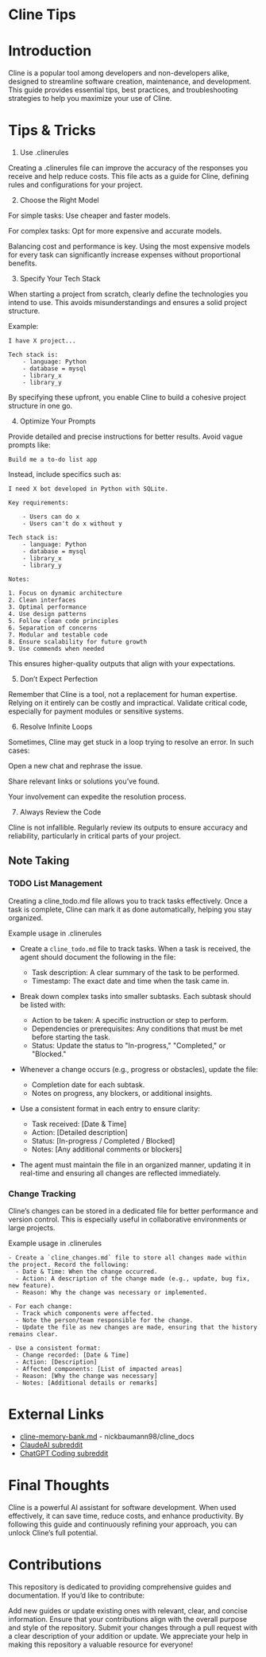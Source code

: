 # Cline Tips

# Introduction

Cline is a popular tool among developers and non-developers alike, designed to streamline software creation, maintenance, and development. This guide provides essential tips, best practices, and troubleshooting strategies to help you maximize your use of Cline.

# Tips & Tricks

1. Use .clinerules

Creating a .clinerules file can improve the accuracy of the responses you receive and help reduce costs. This file acts as a guide for Cline, defining rules and configurations for your project.

2. Choose the Right Model

For simple tasks: Use cheaper and faster models.

For complex tasks: Opt for more expensive and accurate models.

Balancing cost and performance is key. Using the most expensive models for every task can significantly increase expenses without proportional benefits.

3. Specify Your Tech Stack

When starting a project from scratch, clearly define the technologies you intend to use. This avoids misunderstandings and ensures a solid project structure.

Example:

```
I have X project...

Tech stack is:
    - language: Python
    - database = mysql
    - library_x
    - library_y
```


By specifying these upfront, you enable Cline to build a cohesive project structure in one go.

4. Optimize Your Prompts

Provide detailed and precise instructions for better results. Avoid vague prompts like:

```
Build me a to-do list app
```

Instead, include specifics such as:

```
I need X bot developed in Python with SQLite. 

Key requirements:

    - Users can do x
    - Users can't do x without y 

Tech stack is:
    - language: Python
    - database = mysql
    - library_x
    - library_y

Notes:

1. Focus on dynamic architecture
2. Clean interfaces
3. Optimal performance
4. Use design patterns
5. Follow clean code principles
6. Separation of concerns
7. Modular and testable code
8. Ensure scalability for future growth
9. Use commends when needed

```



This ensures higher-quality outputs that align with your expectations.

5. Don’t Expect Perfection

Remember that Cline is a tool, not a replacement for human expertise. Relying on it entirely can be costly and impractical. Validate critical code, especially for payment modules or sensitive systems.

6. Resolve Infinite Loops

Sometimes, Cline may get stuck in a loop trying to resolve an error. In such cases:

Open a new chat and rephrase the issue.

Share relevant links or solutions you’ve found.

Your involvement can expedite the resolution process.

7. Always Review the Code

Cline is not infallible. Regularly review its outputs to ensure accuracy and reliability, particularly in critical parts of your project.

## Note Taking

### TODO List Management

Creating a cline_todo.md file allows you to track tasks effectively. Once a task is complete, Cline can mark it as done automatically, helping you stay organized.


Example usage in .clinerules

- Create a `cline_todo.md` file to track tasks. When a task is received, the agent should document the following in the file:
  - Task description: A clear summary of the task to be performed.
  - Timestamp: The exact date and time when the task came in.
  
- Break down complex tasks into smaller subtasks. Each subtask should be listed with:
  - Action to be taken: A specific instruction or step to perform.
  - Dependencies or prerequisites: Any conditions that must be met before starting the task.
  - Status: Update the status to "In-progress," "Completed," or "Blocked."

- Whenever a change occurs (e.g., progress or obstacles), update the file:
  - Completion date for each subtask.
  - Notes on progress, any blockers, or additional insights.

- Use a consistent format in each entry to ensure clarity:
  - Task received: [Date & Time]
  - Action: [Detailed description]
  - Status: [In-progress / Completed / Blocked]
  - Notes: [Any additional comments or blockers]

- The agent must maintain the file in an organized manner, updating it in real-time and ensuring all changes are reflected immediately.


### Change Tracking

Cline’s changes can be stored in a dedicated file for better performance and version control. This is especially useful in collaborative environments or large projects.

Example usage in .clinerules
```
- Create a `cline_changes.md` file to store all changes made within the project. Record the following:
  - Date & Time: When the change occurred.
  - Action: A description of the change made (e.g., update, bug fix, new feature).
  - Reason: Why the change was necessary or implemented.
  
- For each change:
  - Track which components were affected.
  - Note the person/team responsible for the change.
  - Update the file as new changes are made, ensuring that the history remains clear.

- Use a consistent format:
  - Change recorded: [Date & Time]
  - Action: [Description]
  - Affected components: [List of impacted areas]
  - Reason: [Why the change was necessary]
  - Notes: [Additional details or remarks]
```


# External Links

- [cline-memory-bank.md](https://github.com/nickbaumann98/cline_docs/blob/main/prompting/custom%20instructions%20library/cline-memory-bank.md) - nickbaumann98/cline_docs  
- [ClaudeAI subreddit](https://www.reddit.com/r/ClaudeAI/)  
- [ChatGPT Coding subreddit](https://www.reddit.com/r/ChatGPTCoding/)


# Final Thoughts

Cline is a powerful AI assistant for software development. When used effectively, it can save time, reduce costs, and enhance productivity. By following this guide and continuously refining your approach, you can unlock Cline’s full potential.

# Contributions
This repository is dedicated to providing comprehensive guides and documentation. If you’d like to contribute:

Add new guides or update existing ones with relevant, clear, and concise information.
Ensure that your contributions align with the overall purpose and style of the repository.
Submit your changes through a pull request with a clear description of your addition or update.
We appreciate your help in making this repository a valuable resource for everyone!